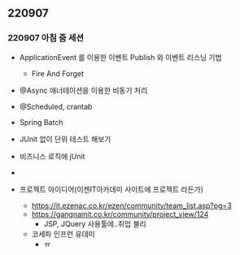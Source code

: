 ## 220907

### 220907 아침 줌 세션

- ApplicationEvent 를 이용한 이벤트 Publish 와 이벤트 리스닝 기법
  - Fire And Forget
- @Async 애너테이션을 이용한 비동기 처리

- @Scheduled, crantab
- Spring Batch

- JUnit 없이 단위 테스트 해보기
- 비즈니스 로직에 jUnit
-
- 프로젝트 아이디어(이젠IT아카데미 사이트에 프로젝트 라든가)
  - https://it.ezenac.co.kr/ezen/community/team_list.asp?pg=3
  - https://gangnamit.co.kr/community/project_view/124
    - JSP, JQuery 사용툴에..취업 불리
  - 코세파 인프런 유데미
    - ㅠ

